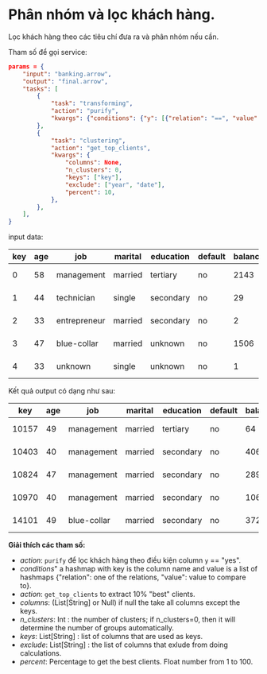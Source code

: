 # Phân nhóm và lọc khách hàng.


Lọc khách hàng theo các tiêu chí đưa ra và phân nhóm nếu cần.

Tham số để gọi service:

```json
params = {
    "input": "banking.arrow",
    "output": "final.arrow",
    "tasks": [
        {
            "task": "transforming",
            "action": "purify",
            "kwargs": {"conditions": {"y": [{"relation": "==", "value": "yes"}]}},
        },
        {
            "task": "clustering",
            "action": "get_top_clients",
            "kwargs": {
                "columns": None,
                "n_clusters": 0,
                "keys": ["key"],
                "exclude": ["year", "date"],
                "percent": 10,
            },
        },
    ],
}
```

input data:

| key | age | job          | marital | education | default | balance | housing | loan | contact  | day | month | duration | campaign | pdays | previous | poutcome | y  | year | date       |
|-----|-----|-------------|---------|-----------|---------|---------|---------|------|----------|-----|-------|----------|----------|-------|----------|----------|----|------|------------|
| 0   | 58  | management  | married | tertiary  | no      | 2143    | yes     | no   | unknown  | 5   | may   | 261      | 1        | -1    | 0        | unknown  | no | 2010 | 2010-05-05 |
| 1   | 44  | technician  | single  | secondary | no      | 29      | yes     | no   | unknown  | 5   | may   | 151      | 1        | -1    | 0        | unknown  | no | 2010 | 2010-05-05 |
| 2   | 33  | entrepreneur| married | secondary | no      | 2       | yes     | yes  | unknown  | 5   | may   | 76       | 1        | -1    | 0        | unknown  | no | 2010 | 2010-05-05 |
| 3   | 47  | blue-collar | married | unknown   | no      | 1506    | yes     | no   | unknown  | 5   | may   | 92       | 1        | -1    | 0        | unknown  | no | 2010 | 2010-05-05 |
| 4   | 33  | unknown     | single  | unknown   | no      | 1       | no      | no   | unknown  | 5   | may   | 198      | 1        | -1    | 0        | unknown  | no | 2010 | 2010-05-05 |


Kết quả output có dạng như sau:


| key   | age | job          | marital | education | default | balance | housing | loan | contact  | ... | duration | campaign | pdays | previous | poutcome | y   | year | date       | cluster | distance  |
|-------|-----|-------------|---------|-----------|---------|---------|---------|------|----------|-----|----------|----------|-------|----------|----------|-----|------|------------|---------|-----------|
| 10157 | 49  | management  | married | tertiary  | no      | 64      | no      | no   | unknown  | ... | 586      | 1        | -1    | 0        | unknown  | yes | 2010 | 2010-06-11 | 4       | 3.987217  |
| 10403 | 40  | management  | married | secondary | no      | 406     | yes     | no   | unknown  | ... | 577      | 2        | -1    | 0        | unknown  | yes | 2010 | 2010-06-12 | 4       | 4.001134  |
| 10824 | 47  | management  | married | secondary | no      | 2892    | no      | no   | unknown  | ... | 556      | 1        | -1    | 0        | unknown  | yes | 2010 | 2010-06-17 | 4       | 3.976455  |
| 10970 | 40  | management  | married | secondary | no      | 106     | no      | no   | unknown  | ... | 676      | 2        | -1    | 0        | unknown  | yes | 2010 | 2010-06-17 | 4       | 3.884023  |
| 14101 | 49  | blue-collar | married | secondary | no      | 3728    | yes     | no   | cellular | ... | 1060     | 2        | -1    | 0        | unknown  | yes | 2010 | 2010-07-11 | 0       | 3.980042  |



**Giải thích các tham số:**

- *action*: `purify` để lọc khách hàng theo điều kiện column `y` == "yes".
- *conditions*" a hashmap with key is the column name and value is a list of hashmaps {"relation": one of the relations, "value": value to compare to}. 
- *action*: `get_top_clients` to extract 10% "best" clients.
- *columns*: (List[String] or Null) if null the take all columns except the keys.
- *n_clusters*: Int : the number of clusters; if n_clusters=0, then it will determine the number of groups automatically.
- *keys*: List[String] : list of columns that are used as keys.
- *exclude*: List[String] : the list of columns that exlude from doing calculations.
- *percent*: Percentage to get the best clients. Float number from 1 to 100.





